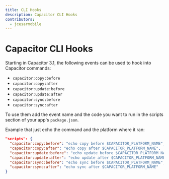 ```yaml
---
title: CLI Hooks
description: Capacitor CLI Hooks
contributors:
  - jcesarmobile
---
```


# Capacitor CLI Hooks

Starting in Capacitor 3.1, the following events can be used to hook into Capacitor commands:

- `capacitor:copy:before`
- `capacitor:copy:after`
- `capacitor:update:before`
- `capacitor:update:after`
- `capacitor:sync:before`
- `capacitor:sync:after`

To use them add the event name and the code you want to run in the scripts section of your app's `package.json`.

Example that just echo the command and the platform where it ran:

```json
"scripts": {
  "capacitor:copy:before": "echo copy before $CAPACITOR_PLATFORM_NAME",
  "capacitor:copy:after": "echo copy after $CAPACITOR_PLATFORM_NAME",
  "capacitor:update:before": "echo update before $CAPACITOR_PLATFORM_NAME",
  "capacitor:update:after": "echo update after $CAPACITOR_PLATFORM_NAME",
  "capacitor:sync:before": "echo sync before $CAPACITOR_PLATFORM_NAME",
  "capacitor:sync:after": "echo sync after $CAPACITOR_PLATFORM_NAME"
}
```
